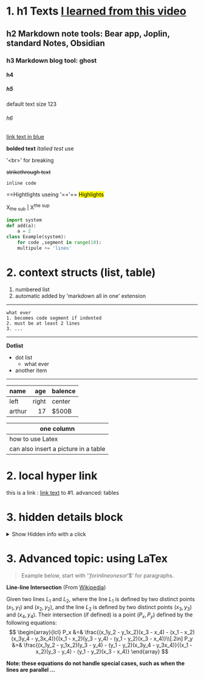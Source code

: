 # 1. h1 Texts [I learned from this video](https://www.youtube.com/watch?v=bTVIMt3XllM)
## h2 Markdown note tools: Bear app, Joplin, standard Notes, Obsidian
### h3 Markdown blog tool: ghost
#### h4
##### h5
default text size 123
###### h6

[link text in blue](http://github.com)

**bolded text** *Italied test* use <br> 

'\<br>' for breaking

 ~~strikethrough text~~ 
 
 `inline code` 

==Hightlights useing '=='== <mark>Highlights</mark>

X<sub>the sub</sub>    |   X<sup>the sup</sup>

```py
import system
def add(a):
    a = 2
class Example(system):
    for code ,segment in range(10):
    multipule += 'lines'
```
# 2. context structs (list, table)
1. numbered list
2. automatic added by 'markdown all in one' extension

---
    what ever
    1. becomes code segment if indented
    2. must be at least 2 lines
    3. ...

---
**Dotlist**
- dot list
  - what ever
- another item

---
| name | age | balence |
|:----| ----:| ----|
|left | right | center |
| arthur | 17| $500B |

| one column |
| ---| 
| how to use Latex|
| can also insert a picture in a table |




# 2. local hyper link

this is a link : [link text](#1-advanced-table) to #1. advanced: tables

# 3. hidden details block
<details>
    <summary> Show Hidden info with a click </summary>
    what is not showed by default, 
</details>


# 3. Advanced topic: using LaTex

> Example below, start with '$' for inline ones or '$$' for paragraphs.

**Line-line Intersection**
(From [Wikipedia](https://en.wikipedia.org/wiki/Line%E2%80%93line_intersection))

Given two lines $L_1$ and $L_2$, where the line $L_1$ is defined by two distinct points $(x_1, y_1)$ and $(x_2, y_2)$, and the line $L_2$ is defined by two distinct points $(x_3, y_3)$ and $(x_4, y_4)$. Their intersection (if defined) is a point $(P_x, P_y)$ defined by the following equations:
$$
\begin{array}{lcl}
P_x &=& \frac{(x_1y_2 - y_1x_2)(x_3 - x_4) - (x_1 - x_2)(x_3y_4 - y_3x_4)}{(x_1 - x_2)(y_3 - y_4) - (y_1 - y_2)(x_3 - x_4)}\\[.2in]
P_y &=& \frac{(x_1y_2 - y_1x_2)(y_3 - y_4) - (y_1 - y_2)(x_3y_4 - y_3x_4)}{(x_1 - x_2)(y_3 - y_4) - (y_1 - y_2)(x_3 - x_4)}
\end{array}
$$

__Note: these equations do not handle special cases, such as when the lines are parallel ...__